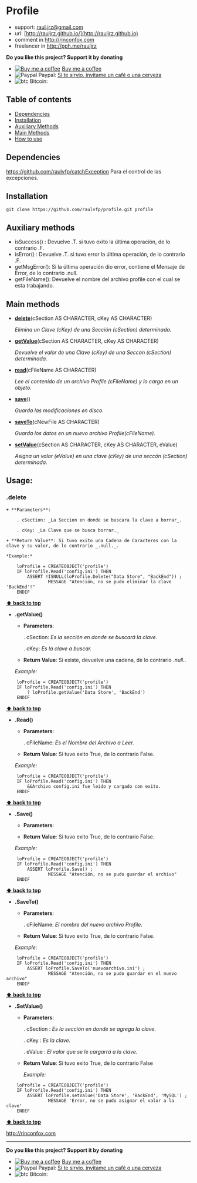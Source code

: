 # Profile

* support: raul.jrz@gmail.com
* url: [http://rauljrz.github.io/](http://rauljrz.github.io)
* comment in http://rinconfox.com
* freelancer in http://pph.me/rauljrz

**Do you like this project? Support it by donating**

- <a class="bmc-button" target="_blank" href="https://www.buymeacoffee.com/rauljrz"><img src="https://www.buymeacoffee.com/assets/img/BMC-btn-logo.svg" alt="Buy me a coffee"><span style="margin-left:5px">Buy me a coffee</span></a>
- ![Paypal](https://raw.githubusercontent.com/reek/anti-adblock-killer/gh-pages/images/paypal.png) Paypal: [Si te sirvio, invitame un café o una cerveza](https://www.paypal.me/rauljrz)
- ![btc](https://camo.githubusercontent.com/4bc31b03fc4026aa2f14e09c25c09b81e06d5e71/687474703a2f2f7777772e6d6f6e747265616c626974636f696e2e636f6d2f696d672f66617669636f6e2e69636f) Bitcoin:

## Table of contents
* [Dependencies](#dependencies)
* [Installation](#installation)
* [Auxiliary Methods](#auxiliary-methods)
* [Main Methods](#main-methods)
* [How to use](#how-to-use)

    
## Dependencies
https://github.com/raulvfp/catchException
    Para el control de las excepciones.

## Installation
```
git clone https://github.com/raulvfp/profile.git profile
```

## Auxiliary methods
- isSuccess()  : Devuelve .T. si tuvo exito la última operación, de lo contrario .F.
- isError()    : Devuelve .T. si tuvo error la última operación, de lo contrario .F.
- getMsgError(): Si la última operación dio error, contiene el Mensaje de Error, de lo contrario .null.
- getFileName(): Devuelve el nombre del archivo profile con el cual se esta trabajando.

## Main methods

- [**delete**](#.delete)(cSection AS CHARACTER, cKey AS CHARACTER)

	_Elimina un Clave (cKey) de una Sección (cSection) determinada._
    
- [**getValue**](#getvalue)(cSection AS CHARACTER, cKey AS CHARACTER)

	_Devuelve el valor de una Clave (cKey) de una Seccón (cSection) determinada._
    
- [**read**](#read)(cFileName AS CHARACTER)

	_Lee el contenido de un archivo Profile (cFileName) y lo carga en un objeto._
    
- [**save**](#save)()

	_Guarda las modificaciones en disco._
    
- [**saveTo**](#saveto)(cNewFile AS CHARACTER)

	_Guarda los datos en un nuevo archivo Profile(cFileName)._
    
- [**setValue**](#setvalue)(cSection AS CHARACTER, cKey AS CHARACTER, eValue)

	_Asigna un valor (eValue) en una clave (cKey) de una seccón (cSection) determinada._

## Usage:
   ### **.delete**
    + **Parameters**:

		. cSection: _La Seccion en donde se buscara la clave a borrar_.
	
		. cKey: _La Clave que se busca borrar._
        
    + **Return Value**: Si tuvo exito una Cadena de Caracteres con la clave y su valor, de lo contrario _.null._.

	*Example:*

```
	loProfile = CREATEOBJECT('profile')
	IF loProfile.Read('config.ini') THEN
    	ASSERT !ISNULL(loProfile.Delete("Data Store", "BackEnd")) ;
        		MESSAGE "Atención, no se pudo eliminar la clave 'BackEnd'!"
	ENDIF
```

**[⬆ back to top](#table-of-contents)**

- **.getValue()**
	+ **Parameters**:
	
		. cSection: _Es la sección en donde se buscará la clave._
		
		. cKey: _Es la clave a buscar._

	+ **Return Value**: Si existe, devuelve una cadena, de lo contrario _.null._.

	*Example:*

```
	loProfile = CREATEOBJECT('profile')
	IF loProfile.Read('config.ini') THEN
		? loProfile.getValue('Data Store', 'BackEnd')
	ENDIF
```

**[⬆ back to top](#table-of-contents)**

- **.Read()**
    + **Parameters**: 
    
    	. cFileName: _Es el Nombre del Archivo a Leer._
        
    + **Return Value**: Si tuvo exito True, de lo contrario False.

	*Example:*

```
	loProfile = CREATEOBJECT('profile')
	IF loProfile.Read('config.ini') THEN
		&&Archivo config.ini fue leido y cargado con exito.
	ENDIF
```

**[⬆ back to top](#table-of-contents)**


- **.Save()**
    + **Parameters**:
        
    + **Return Value**: Si tuvo exito True, de lo contrario False.

	*Example:*

```
	loProfile = CREATEOBJECT('profile')
	IF loProfile.Read('config.ini') THEN
		ASSERT loProfile.Save() ;
        		MESSAGE "Atención, no se pudo guardar el archivo"
	ENDIF
```

**[⬆ back to top](#table-of-contents)**

- **.SaveTo()**
    + **Parameters**:
    
    	. cFileName: _El nombre del nuevo archivo Profile._
        
    + **Return Value**: Si tuvo exito True, de lo contrario False.

	*Example:*

```
	loProfile = CREATEOBJECT('profile')
	IF loProfile.Read('config.ini') THEN
		ASSERT loProfile.SaveTo('nuevoarchivo.ini') ;
        		MESSAGE "Atención, no se pudo guardar en el nuevo archivo"
	ENDIF
```

**[⬆ back to top](#table-of-contents)**

- **.SetValue()**
	+ **Parameters**:
	
		. cSection : _Es la sección en donde se agrega la clave._
		
		. cKey     : _Es la clave._
		
		. eValue   : _El valor que se le cargarrá a la clave._

	+ **Return Value**: Si tuvo exito True, de lo contrario False

	  *Example:*

```
	loProfile = CREATEOBJECT('profile')
	IF loProfile.Read('config.ini') THEN
		ASSERT loProfile.setValue('Data Store', 'BackEnd', 'MySQL') ;
        		MESSAGE 'Error, no se pudo asignar el valor a la clave'
	ENDIF
```

**[⬆ back to top](#table-of-contents)**


http://rinconfox.com

---

**Do you like this project? Support it by donating**

- <a class="bmc-button" target="_blank" href="https://www.buymeacoffee.com/rauljrz"><img src="https://www.buymeacoffee.com/assets/img/BMC-btn-logo.svg" alt="Buy me a coffee"><span style="margin-left:5px">Buy me a coffee</span></a>
- ![Paypal](https://raw.githubusercontent.com/reek/anti-adblock-killer/gh-pages/images/paypal.png) Paypal: [Si te sirvio, invitame un café o una cerveza](https://www.paypal.me/rauljrz)
- ![btc](https://camo.githubusercontent.com/4bc31b03fc4026aa2f14e09c25c09b81e06d5e71/687474703a2f2f7777772e6d6f6e747265616c626974636f696e2e636f6d2f696d672f66617669636f6e2e69636f) Bitcoin:
